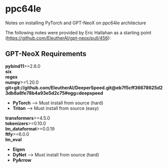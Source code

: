 # ppc64le

Notes on installing PyTorch and GPT-NeoX on ppc64le architecture

The following notes were provided by Eric Hallahan as a starting point (https://github.com/EleutherAI/gpt-neox/pull/456):  

## GPT-NeoX Requirements
**pybind11**>=2.6.0  
**six**  
**regex**  
**numpy**>=1.20.0  
**git+git://github.com/EleutherAI/DeeperSpeed.git@eb7f5cff36678625d23db8a8fe78b4a93e5d2c75#egg=deepspeed**  
* **PyTorch** --> Must install from source (hard)  
* **Triton** --> Must install from source (easy)  

**transformers**>=4.5.0  
**tokenizers**>=0.10.0  
**lm_dataformat**>=0.0.19  
**ftfy**>=6.0.0  
**lm_eval**  
* **Eigen**
* **DyNet** --> Must install from source (hard)
* **PyArrow**
